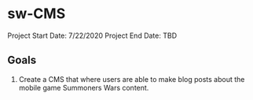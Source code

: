 # sw-CMS

Project Start Date: 7/22/2020
Project End Date: TBD

## Goals

1) Create a CMS that where users are able to make blog posts about the mobile game Summoners Wars content.
